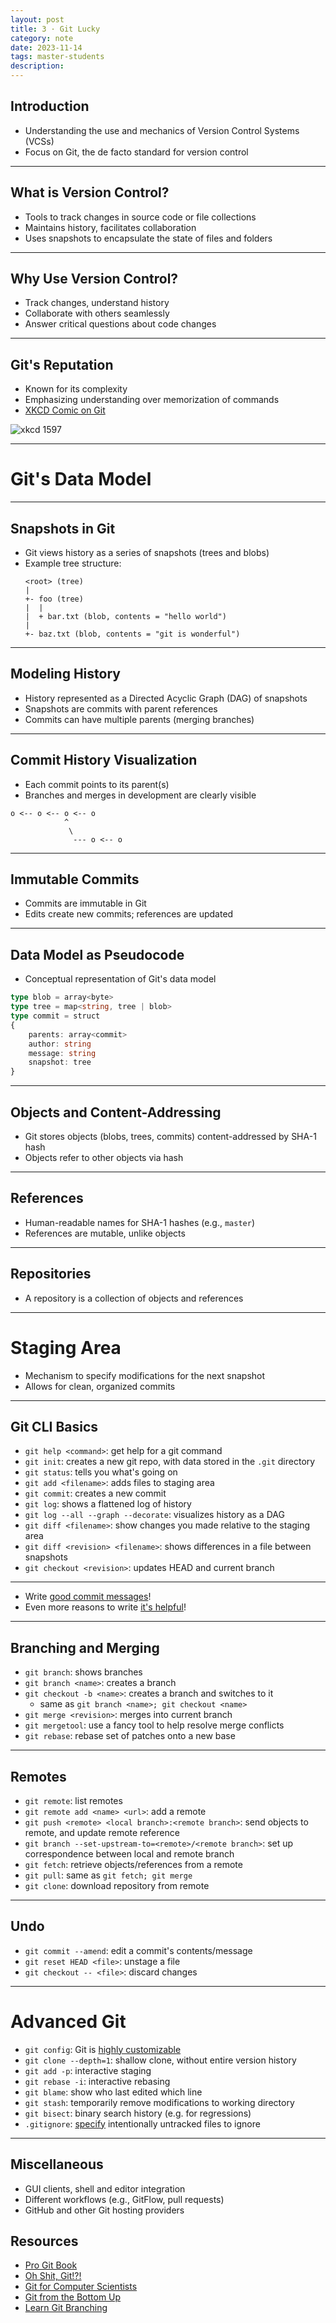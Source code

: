 ```yaml
---
layout: post
title: 3 · Git Lucky
category: note
date: 2023-11-14
tags: master-students
description:
---
```


## Introduction
- Understanding the use and mechanics of Version Control Systems (VCSs)
- Focus on Git, the de facto standard for version control

---

## What is Version Control?
- Tools to track changes in source code or file collections
- Maintains history, facilitates collaboration
- Uses snapshots to encapsulate the state of files and folders

---

## Why Use Version Control?
- Track changes, understand history
- Collaborate with others seamlessly
- Answer critical questions about code changes

---

## Git's Reputation
- Known for its complexity
- Emphasizing understanding over memorization of commands
- [XKCD Comic on Git](https://xkcd.com/1597/)

![xkcd 1597](https://imgs.xkcd.com/comics/git.png)

---

# Git's Data Model

---

## Snapshots in Git
- Git views history as a series of snapshots (trees and blobs)
- Example tree structure:
  ```
  <root> (tree)
  |
  +- foo (tree)
  |  |
  |  + bar.txt (blob, contents = "hello world")
  |
  +- baz.txt (blob, contents = "git is wonderful")
  ```

---

## Modeling History
- History represented as a Directed Acyclic Graph (DAG) of snapshots
- Snapshots are commits with parent references
- Commits can have multiple parents (merging branches)

---

## Commit History Visualization
- Each commit points to its parent(s)
- Branches and merges in development are clearly visible

```
o <-- o <-- o <-- o
            ^
             \
              --- o <-- o
```

---

## Immutable Commits
- Commits are immutable in Git
- Edits create new commits; references are updated

---

## Data Model as Pseudocode
- Conceptual representation of Git's data model
```typescript
type blob = array<byte>
type tree = map<string, tree | blob>
type commit = struct
{
    parents: array<commit>
    author: string
    message: string
    snapshot: tree
}
```

---

## Objects and Content-Addressing
- Git stores objects (blobs, trees, commits) content-addressed by SHA-1 hash
- Objects refer to other objects via hash

---

## References
- Human-readable names for SHA-1 hashes (e.g., `master`)
- References are mutable, unlike objects

---

## Repositories
- A repository is a collection of objects and references

---

# Staging Area

- Mechanism to specify modifications for the next snapshot
- Allows for clean, organized commits

---

## Git CLI Basics

- `git help <command>`: get help for a git command
- `git init`: creates a new git repo, with data stored in the `.git` directory
- `git status`: tells you what's going on
- `git add <filename>`: adds files to staging area
- `git commit`: creates a new commit
- `git log`: shows a flattened log of history
- `git log --all --graph --decorate`: visualizes history as a DAG
- `git diff <filename>`: show changes you made relative to the staging area
- `git diff <revision> <filename>`: shows differences in a file between snapshots
- `git checkout <revision>`: updates HEAD and current branch

---

- Write [good commit messages](https://tbaggery.com/2008/04/19/a-note-about-git-commit-messages.html)!
- Even more reasons to write [it's helpful](https://chris.beams.io/posts/git-commit/)!

---

## Branching and Merging
- `git branch`: shows branches
- `git branch <name>`: creates a branch
- `git checkout -b <name>`: creates a branch and switches to it
    - same as `git branch <name>; git checkout <name>`
- `git merge <revision>`: merges into current branch
- `git mergetool`: use a fancy tool to help resolve merge conflicts
- `git rebase`: rebase set of patches onto a new base

---

## Remotes
- `git remote`: list remotes
- `git remote add <name> <url>`: add a remote
- `git push <remote> <local branch>:<remote branch>`: send objects to remote, and update remote reference
- `git branch --set-upstream-to=<remote>/<remote branch>`: set up correspondence between local and remote branch
- `git fetch`: retrieve objects/references from a remote
- `git pull`: same as `git fetch; git merge`
- `git clone`: download repository from remote

---

## Undo
- `git commit --amend`: edit a commit's contents/message
- `git reset HEAD <file>`: unstage a file
- `git checkout -- <file>`: discard changes

---

# Advanced Git

- `git config`: Git is [highly customizable](https://git-scm.com/docs/git-config)
- `git clone --depth=1`: shallow clone, without entire version history
- `git add -p`: interactive staging
- `git rebase -i`: interactive rebasing
- `git blame`: show who last edited which line
- `git stash`: temporarily remove modifications to working directory
- `git bisect`: binary search history (e.g. for regressions)
- `.gitignore`: [specify](https://git-scm.com/docs/gitignore) intentionally untracked files to ignore

---

## Miscellaneous

- GUI clients, shell and editor integration
- Different workflows (e.g., GitFlow, pull requests)
- GitHub and other Git hosting providers

## Resources

- [Pro Git Book](https://git-scm.com/book/en/v2)
- [Oh Shit, Git!?!](https://ohshitgit.com/)
- [Git for Computer Scientists](https://eagain.net/articles/git-for-computer-scientists/)
- [Git from the Bottom Up](https://jwiegley.github.io/git-from-the-bottom-up/)
- [Learn Git Branching](https://learngitbranching.js.org/)
